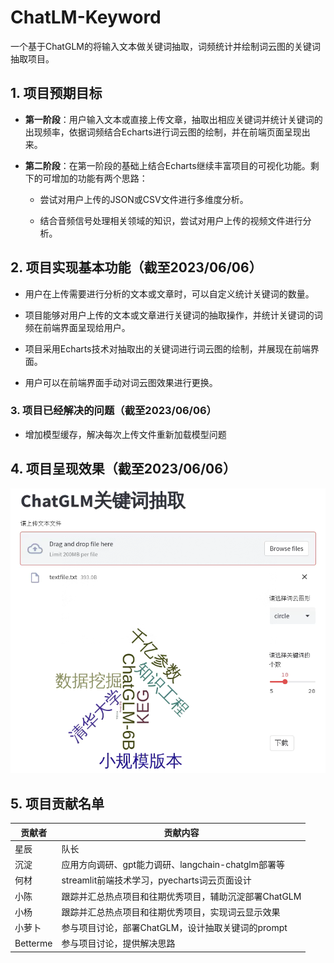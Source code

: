 # ChatLM-Keyword

一个基于ChatGLM的将输入文本做关键词抽取，词频统计并绘制词云图的关键词抽取项目。

## 1. 项目预期目标

- **第一阶段**：用户输入文本或直接上传文章，抽取出相应关键词并统计关键词的出现频率，依据词频结合Echarts进行词云图的绘制，并在前端页面呈现出来。

- **第二阶段**：在第一阶段的基础上结合Echarts继续丰富项目的可视化功能。剩下的可增加的功能有两个思路：
  
  - 尝试对用户上传的JSON或CSV文件进行多维度分析。
  
  - 结合音频信号处理相关领域的知识，尝试对用户上传的视频文件进行分析。

## 2. 项目实现基本功能（截至2023/06/06）

- 用户在上传需要进行分析的文本或文章时，可以自定义统计关键词的数量。

- 项目能够对用户上传的文本或文章进行关键词的抽取操作，并统计关键词的词频在前端界面呈现给用户。

- 项目采用Echarts技术对抽取出的关键词进行词云图的绘制，并展现在前端界面。

- 用户可以在前端界面手动对词云图效果进行更换。

### 3. 项目已经解决的问题（截至2023/06/06）

- 增加模型缓存，解决每次上传文件重新加载模型问题

## 4. 项目呈现效果（截至2023/06/06）

![](imgs/Picture_01.png)

## 5. 项目贡献名单

| 贡献者   | 贡献内容 |
| ----- | ---- |
| 星辰 | 队长 |
| 沉淀 | 应用方向调研、gpt能力调研、langchain-chatglm部署等 |
| 何材 | streamlit前端技术学习，pyecharts词云页面设计 |
| 小陈 | 跟踪并汇总热点项目和往期优秀项目，辅助沉淀部署ChatGLM |
| 小杨 | 跟踪并汇总热点项目和往期优秀项目，实现词云显示效果 |
| 小萝卜 | 参与项目讨论，部署ChatGLM，设计抽取关键词的prompt |
| Betterme | 参与项目讨论，提供解决思路 |




